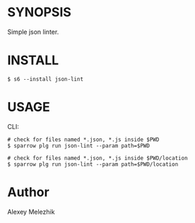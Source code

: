 # SYNOPSIS

Simple json linter.

# INSTALL

    $ s6 --install json-lint

# USAGE

CLI:

    # check for files named *.json, *.js inside $PWD
    $ sparrow plg run json-lint --param path=$PWD

    # check for files named *.json, *.js inside $PWD/location
    $ sparrow plg run json-lint --param path=$PWD/location

# Author

Alexey Melezhik

